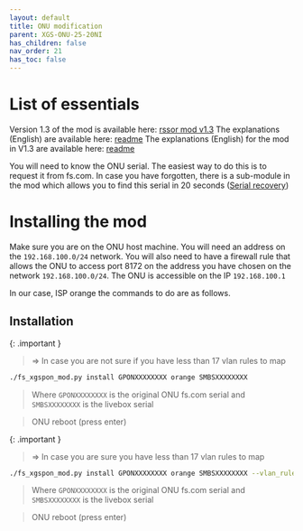 ```yaml
---
layout: default 
title: ONU modification
parent: XGS-ONU-25-20NI
has_children: false
nav_order: 21
has_toc: false
---
```


# List of essentials

Version 1.3 of the mod is available here: [rssor mod v1.3](https://github.com/rssor/fs_xgspon_mod/releases/download/v1.3/fs_xgspon_mod_release.tgz)
The explanations (English) are available here: [readme](https://github.com/rssor/fs_xgspon_mod/tree/test_bruteforce_and_orange_support)
The explanations (English) for the mod in V1.3 are available here: [readme](https://github.com/rssor/fs_xgspon_mod)

You will need to know the ONU serial. The easiest way to do this is to request it from fs.com.
In case you have forgotten, there is a sub-module in the mod which allows you to find this serial in 20 seconds ([Serial recovery](TODO))

# Installing the mod

Make sure you are on the ONU host machine. You will need an address on the `192.168.100.0/24` network. You will also need to have a firewall rule that allows the ONU to access port 8172 on the address you have chosen on the network `192.168.100.0/24`.
The ONU is accessible on the IP `192.168.100.1`

In our case, ISP orange the commands to do are as follows.


## Installation

{: .important }
> => In case you are not sure if you have less than 17 vlan rules to map

```bash
./fs_xgspon_mod.py install GPONXXXXXXXX orange SMBSXXXXXXXX
```
> Where `GPONXXXXXXXX` is the original ONU fs.com serial and `SMBSXXXXXXXX` is the livebox serial

> ONU reboot (press enter)

{: .important }
> => In case you are sure you have less than 17 vlan rules to map

```bash
./fs_xgspon_mod.py install GPONXXXXXXXX orange SMBSXXXXXXXX --vlan_rules ""
```
> Where `GPONXXXXXXXX` is the original ONU fs.com serial and `SMBSXXXXXXXX` is the livebox serial

> ONU reboot (press enter)